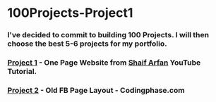 # 100Projects-Project1
### I've decided to commit to building 100 Projects. I will then choose the best 5-6 projects for my portfolio.

### <b>[Project 1](https://github.com/rlanier-webdev/100-projects-project-1)</b> - One Page Website from <b>[Shaif Arfan](https://github.com/shaifarfan)</b> YouTube Tutorial.
### <b>[Project 2](https://github.com/rlanier-webdev/100-projects-p2)</b> - Old FB Page Layout - Codingphase.com
